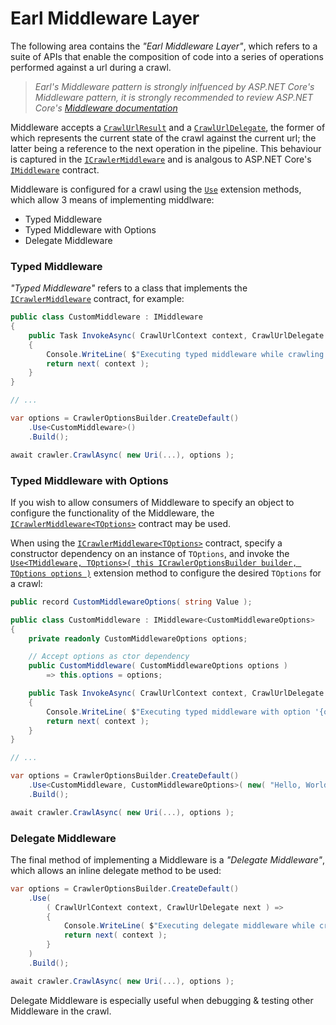 # Earl Middleware Layer

The following area contains the *"Earl Middleware Layer"*, which refers to a suite of APIs that enable the composition of code into a series of operations performed against a url during a crawl.

> *Earl's Middleware pattern is strongly inlfuenced by ASP.NET Core's Middleware pattern, it is strongly recommended to review ASP.NET Core's [Middleware documentation](https://docs.microsoft.com/en-us/aspnet/core/fundamentals/middleware/?view=aspnetcore-6.0)*

Middleware accepts a [`CrawlUrlResult`](https://github.com/Cryptoc1/earl/blob/develop/src/Crawler/Middleware/Abstractions/CrawlUrlContext.cs#L9) and a [`CrawlUrlDelegate`](https://github.com/Cryptoc1/earl/blob/develop/src/Crawler/Middleware/Abstractions/CrawlUrlDelegate.cs#L6), the former of which represents the current state of the crawl against the current url; the latter being a reference to the next operation in the pipeline. This behaviour is captured in the [`ICrawlerMiddleware`](https://github.com/Cryptoc1/earl/blob/develop/src/Crawler/Middleware/Abstractions/ICrawlerMiddleware.cs#L5) and is analgous to ASP.NET Core's [`IMiddleware`](https://docs.microsoft.com/en-us/dotnet/api/microsoft.aspnetcore.http.imiddleware) contract.

Middleware is configured for a crawl using the [`Use`](https://github.com/Cryptoc1/earl/blob/develop/src/Crawler/Middleware/Middleware/Configuration/ICrawlerOptionsBuilderMiddlewareExtensions.cs#L7) extension methods, which allow 3 means of implementing middlware:

- Typed Middleware
- Typed Middleware with Options
- Delegate Middleware

### Typed Middleware

*"Typed Middleware"* refers to a class that implements the [`ICrawlerMiddleware`](https://github.com/Cryptoc1/earl/blob/develop/src/Crawler/Middleware/Abstractions/ICrawlerMiddleware.cs#L5) contract, for example:

```csharp
public class CustomMiddleware : IMiddleware
{
    public Task InvokeAsync( CrawlUrlContext context, CrawlUrlDelegate next )
    {
        Console.WriteLine( $"Executing typed middleware while crawling {context.Url}" );
        return next( context );
    }
}

// ...

var options = CrawlerOptionsBuilder.CreateDefault()
    .Use<CustomMiddleware>()
    .Build();

await crawler.CrawlAsync( new Uri(...), options );
```

### Typed Middleware with Options

If you wish to allow consumers of Middleware to specify an object to configure the functionality of the Middleware, the [`ICrawlerMiddleware<TOptions>`](https://github.com/Cryptoc1/earl/blob/develop/src/Crawler/Middleware/Abstractions/ICrawlerMiddleware.cs#L16) contract may be used.

When using the [`ICrawlerMiddleware<TOptions>`](https://github.com/Cryptoc1/earl/blob/develop/src/Crawler/Middleware/Abstractions/ICrawlerMiddleware.cs#L16) contract, specify a constructor dependency on an instance of `TOptions`, and invoke the [`Use<TMiddleware, TOptions>( this ICrawlerOptionsBuilder builder, TOptions options )`](https://github.com/Cryptoc1/earl/blob/develop/src/Crawler/Middleware/Middleware/Configuration/ICrawlerOptionsBuilderMiddlewareExtensions.cs#L20) extension method to configure the desired `TOptions` for a crawl: 

```csharp
public record CustomMiddlewareOptions( string Value );

public class CustomMiddleware : IMiddleware<CustomMiddlewareOptions>
{
    private readonly CustomMiddlewareOptions options;

    // Accept options as ctor dependency
    public CustomMiddleware( CustomMiddlewareOptions options )
        => this.options = options;

    public Task InvokeAsync( CrawlUrlContext context, CrawlUrlDelegate next )
    {
        Console.WriteLine( $"Executing typed middleware with option '{options.Value}' while crawling {context.Url}" );
        return next( context );
    }
}

// ...

var options = CrawlerOptionsBuilder.CreateDefault()
    .Use<CustomMiddleware, CustomMiddlewareOptions>( new( "Hello, World!" ) )
    .Build();

await crawler.CrawlAsync( new Uri(...), options );
```

### Delegate Middleware

The final method of implementing a Middleware is a *"Delegate Middleware"*, which allows an inline delegate method to be used:

```csharp
var options = CrawlerOptionsBuilder.CreateDefault()
    .Use(
        ( CrawlUrlContext context, CrawlUrlDelegate next ) =>
        {
            Console.WriteLine( $"Executing delegate middleware while crawling {context.Url}" );
            return next( context );
        }
    )
    .Build();

await crawler.CrawlAsync( new Uri(...), options );
```

Delegate Middleware is especially useful when debugging & testing other Middleware in the crawl.